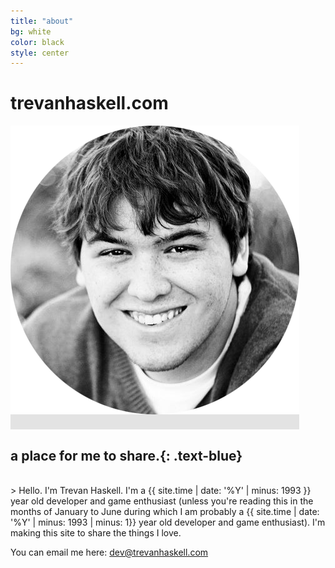 ```yaml
---
title: "about"
bg: white
color: black
style: center
---
```


# trevanhaskell.com

<span class="fa-stack subtlecircle" style="font-size:100px; background:rgba(0,0,0,0.1)">
  <img src="img/face.png" />
</span>

## a place for me to **share.**{: .text-blue}

<br>
> Hello. I'm Trevan Haskell. I'm a {{ site.time | date: '%Y' | minus: 1993 }} year old developer 
and game enthusiast (unless you're reading this in the months of January to June during which I 
am probably a {{ site.time | date: '%Y' | minus: 1993 | minus: 1}} year old developer and game 
enthusiast). I'm making this site to share the things I love.

You can email me here: [dev@trevanhaskell.com](mailto:dev@trevanhaskell.com)
